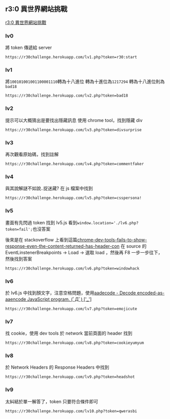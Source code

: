 ## r3:0 異世界網站挑戰

[r3:0 異世界網站挑戰](https://github.com/Lidemy/mentor-program-3rd-Ponchimeow)

### lv0
將 token 傳遞給 server
```
https://r30challenge.herokuapp.com/lv1.php?token=r30:start
```

### lv1

將`100101001001100001110`轉為十八進位
轉為十進位為`1217294`
轉為十八進位則為`bad18`
```
https://r30challenge.herokuapp.com/lv2.php?token=bad18
```

### lv2
提示可以大概猜出是要找出隱藏訊息
使用 chrome tool，找到隱藏 div
```
https://r30challenge.herokuapp.com/lv3.php?token=divsurprise
```

### lv3
再次觀看原始碼，找到註解
```
https://r30challenge.herokuapp.com/lv4.php?token=commentfaker
```

### lv4
與其說解謎不如說..捉迷藏?
在 js 檔案中找到
```
https://r30challenge.herokuapp.com/lv5.php?token=csspersona!
```

### lv5
畫面有先閃過 token
找到 lv5.js 看到`window.location='./lv6.php?token=fail';`也沒答案

後來是在 stackoverflow 上看到這篇[chrome-dev-tools-fails-to-show-response-even-the-content-returned-has-header-con](https://stackoverflow.com/questions/38924798/chrome-dev-tools-fails-to-show-response-even-the-content-returned-has-header-con/46437756)
在 source 的 EventLinstenerBreakpoints -> Load -> 選取 load ，然後再 F8 一步一步往下，然後找到答案

```
https://r30challenge.herokuapp.com/lv6.php?token=windowhack
```

### lv6
於 lv6.js 中找到顏文字，注意空格問題，使用[aadecode - Decode encoded-as-aaencode JavaScript program. (ﾟДﾟ) ['_']](https://cat-in-136.github.io/2010/12/aadecode-decode-encoded-as-aaencode.html)

```
https://r30challenge.herokuapp.com/lv7.php?token=emojicute
```

### lv7
找 cookie，使用 dev tools 於 network 當前頁面的 header 找到

```
https://r30challenge.herokuapp.com/lv8.php?token=cookieyumyum
```

### lv8
於 Network Headers 的 Response Headers 中找到

```
https://r30challenge.herokuapp.com/lv9.php?token=headshot
```

### lv9
太糾結於單一解答了，token 只要符合條件即可
```
https://r30challenge.herokuapp.com/lv10.php?token=qwerasbi
```